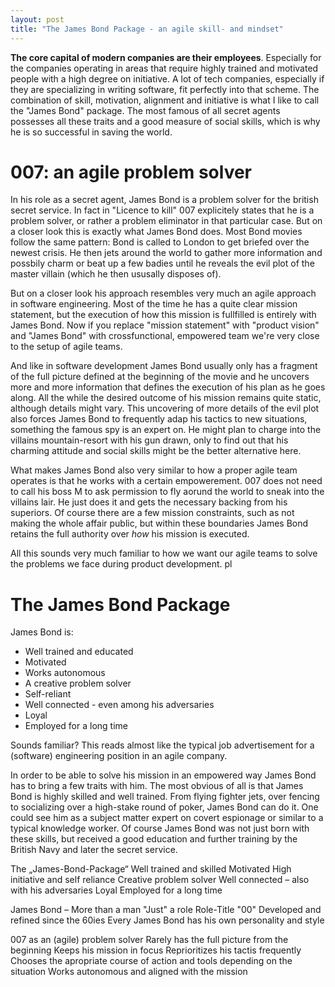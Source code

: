 ```yaml
---
layout: post
title: "The James Bond Package - an agile skill- and mindset"
---
```


**The core capital of modern companies are their employees**. Especially for the companies operating in areas that require highly trained and motivated people with a high degree on initiative. A lot of tech companies, especially if they are specializing in writing software, fit perfectly into that scheme. The combination of skill, motivation, alignment and initiative is what I like to call the "James Bond" package. The most famous of all secret agents possesses all these traits and a good measure of social skills, which is why he is so successful in saving the world. 

# 007: an agile problem solver

In his role as a secret agent, James Bond is a problem solver for the british secret service. In fact in "Licence to kill" 007 explicitely states that he is a problem solver, or rather a problem eliminator in that particular case. But on a closer look this is exactly what James Bond does. Most Bond movies follow the same pattern: Bond is called to London to get briefed over the newest crisis. He then jets around the world to gather more information and possbily charm or beat up a few badies until he reveals the evil plot of the master villain (which he then ususally disposes of). 

But on a closer look his approach resembles very much an agile approach in software engineering. Most of the time he has a quite clear mission statement, but the execution of how this mission is fullfilled is entirely with James Bond. Now if you replace "mission statement" with "product vision" and "James Bond" with crossfunctional, empowered team we're very close to the setup of agile teams. 

And like in software development James Bond usually only has a fragment of the full picture defined at the beginning of the movie and he uncovers more and more information that defines the execution of his plan as he goes along. All the while the desired outcome of his mission remains quite static, although details might vary. This uncovering of more details of the evil plot also forces James Bond to frequently adap his tactics to new situations, something the famous spy is an expert on. He might plan to charge into the villains mountain-resort with his gun drawn, only to find out that his charming attitude and social skills might be the better alternative here. 

What makes James Bond also very similar to how a proper agile team operates is that he works with a certain empowerement. 007 does not need to call his boss M to ask permission to fly aorund the world to sneak into the villains lair. He just does it and gets the necessary backing from his superiors. Of course there are a few mission constraints, such as not making the whole affair public, but within these boundaries James Bond retains the full authority over *how* his mission is executed. 

All this sounds very much familiar to how we want our agile teams to solve the problems we face during product development. pl

# The James Bond Package

James Bond is: 
 * Well trained and educated
 * Motivated
 * Works autonomous
 * A creative problem solver 
 * Self-reliant
 * Well connected - even among his adversaries
 * Loyal
 * Employed for a long time

Sounds familiar? This reads almost like the typical job advertisement for a (software) engineering position in an agile company.  


In order to be able to solve his mission in an empowered way James Bond has to bring a few traits with him. The most obvious of all is that James Bond is highly skilled and well trained. From flying fighter jets, over fencing to socializing over a high-stake round of poker, James Bond can do it. One could see him as a subject matter expert on covert espionage or similar to a typical knowledge worker. Of course James Bond was not just born with these skills, but received a good education and further training by the British Navy and later the secret service. 

The „James-Bond-Package“
Well trained and skilled
Motivated
High initiative and self reliance
Creative problem solver
Well connected – also with his adversaries
Loyal 
Employed for a long time


James Bond – More than a man
"Just" a role
Role-Title "00" 
Developed and refined since the 60ies 
Every James Bond has his own personality and style



007 as an (agile) problem solver
Rarely has the full picture from the beginning
Keeps his mission in focus
Reprioritizes his tactis frequently
Chooses the apropriate course of action and tools depending on the situation 
Works autonomous and aligned with the mission
